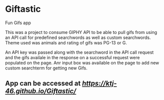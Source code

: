 # Giftastic
Fun Gifs app


This was a project to consume GIPHY API to be able to pull gifs from using an API call for predefined searchwords as well as custom searchwords. Theme used was animals and rating of gifs was PG-13 or G.

An API key was passed along with the searchword in the API call request and the gifs availale in the response on a successful request were populated on the page. Anr input box was  available on the page to add new custom searchterm for getting new Gifs.

## App can be accessed at *https://ktj-46.github.io/Giftastic/*

